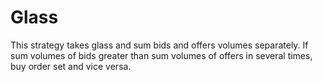 # Glass
This strategy takes glass and sum bids and offers volumes separately.
If sum volumes of bids greater than sum volumes of offers in several times, buy order set and vice versa. 